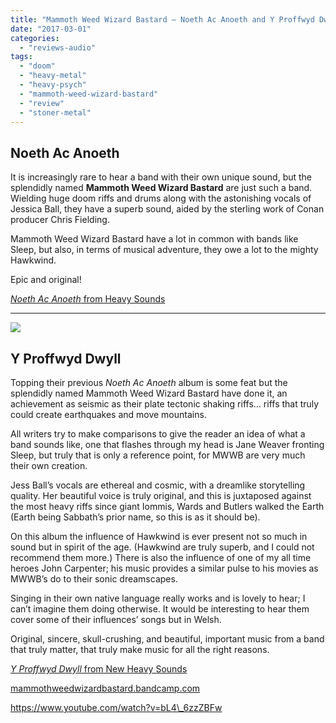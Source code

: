 ```yaml
---
title: "Mammoth Weed Wizard Bastard – Noeth Ac Anoeth and Y Proffwyd Dwyll"
date: "2017-03-01"
categories: 
  - "reviews-audio"
tags: 
  - "doom"
  - "heavy-metal"
  - "heavy-psych"
  - "mammoth-weed-wizard-bastard"
  - "review"
  - "stoner-metal"
---
```


## Noeth Ac Anoeth

It is increasingly rare to hear a band with their own unique sound, but the splendidly named **Mammoth Weed Wizard Bastard** are just such a band. Wielding huge doom riffs and drums along with the astonishing vocals of Jessica Ball, they have a superb sound, aided by the sterling work of Conan producer Chris Fielding.

Mammoth Weed Wizard Bastard have a lot in common with bands like Sleep, but also, in terms of musical adventure, they owe a lot to the mighty Hawkwind.

Epic and original!

[_Noeth Ac Anoeth_ from Heavy Sounds](http://www.newheavysounds.com/releases/mammoth-weed-wizard-bastard-noeth-ac-anoeth/)

* * *

![](https://hellbound.ca/wp-content/uploads/2017/03/MAMMOTH-WEED-WIZARD-BASTARD-Y-Proffwyd-Dwyll-300x300.jpg)

## Y Proffwyd Dwyll

Topping their previous _Noeth Ac Anoeth_ album is some feat but the splendidly named Mammoth Weed Wizard Bastard have done it, an achievement as seismic as their plate tectonic shaking riffs… riffs that truly could create earthquakes and move mountains.

All writers try to make comparisons to give the reader an idea of what a band sounds like, one that flashes through my head is Jane Weaver fronting Sleep, but truly that is only a reference point, for MWWB are very much their own creation.

Jess Ball’s vocals are ethereal and cosmic, with a dreamlike storytelling quality. Her beautiful voice is truly original, and this is juxtaposed against the most heavy riffs since giant Iommis, Wards and Butlers walked the Earth (Earth being Sabbath’s prior name, so this is as it should be).

On this album the influence of Hawkwind is ever present not so much in sound but in spirit of the age. (Hawkwind are truly superb, and I could not recommend them more.) There is also the influence of one of my all time heroes John Carpenter; his music provides a similar pulse to his movies as MWWB’s do to their sonic dreamscapes.

Singing in their own native language really works and is lovely to hear; I can’t imagine them doing otherwise. It would be interesting to hear them cover some of their influences’ songs but in Welsh.

Original, sincere, skull-crushing, and beautiful, important music from a band that truly matter, that truly make music for all the right reasons.

[_Y Proffwyd Dwyll_ from New Heavy Sounds](http://www.newheavysounds.com/releases/mammoth-weed-wizard-bastard-y-proffwyd-dwyll/)

[mammothweedwizardbastard.bandcamp.com](https://mammothweedwizardbastard.bandcamp.com/)

https://www.youtube.com/watch?v=bL4\_6zzZBFw
